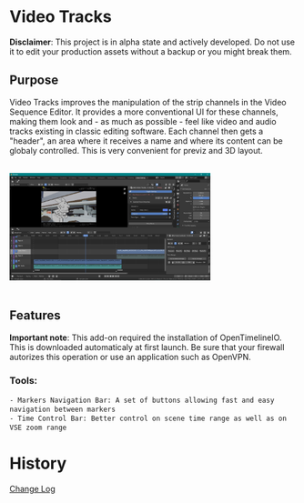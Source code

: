 
# Video Tracks

**Disclaimer**: This project is in alpha state and actively developed. Do not use it to edit your production assets without a backup or you might break them.


## Purpose

Video Tracks improves the manipulation of the strip channels in the Video Sequence Editor.
It provides a more conventional UI for these channels, making them look and - as much as possible - feel
like video and audio tracks existing in classic editing software. Each channel then gets a "header", an area where it receives
a name and where its content can be globaly controlled.
This is very convenient for previz and 3D layout.

<br />
<img src="docs/img/VideoTracks_screen.png" alt="Video Tracks screenshot" width="70%"/>
<br /><br />

## Features


**Important note**: This add-on required the installation of OpenTimelineIO. This is downloaded automaticaly at first launch. Be sure that your firewall autorizes this operation or use an application such as OpenVPN. 

### Tools:
	- Markers Navigation Bar: A set of buttons allowing fast and easy navigation between markers
    - Time Control Bar: Better control on scene time range as well as on VSE zoom range

# History
[Change Log](./CHANGELOG.md)
